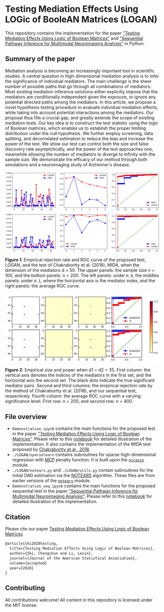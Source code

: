 # Testing Mediation Effects Using LOGic of BooleAN Matrices (LOGAN)

This repository contains the implementation for the paper ["Testing Mediation Effects Using Logic of Boolean Matrices"](https://arxiv.org/abs/2005.04584) and ["Sequential Pathway Inference for Multimodal Neuroimaging Analysis"](http://eprints.lse.ac.uk/111904/) in Python.

## Summary of the paper

Mediation analysis is becoming an increasingly important tool in scientific studies. A central question in high-dimensional mediation analysis is to infer the significance of individual mediators. The main challenge is the sheer number of possible paths that go through all combinations of mediators. Most existing mediation inference solutions either explicitly impose that the mediators are conditionally independent given the exposure, or ignore any potential directed paths among the mediators. In this article, we propose a novel hypothesis testing procedure to evaluate individual mediation effects, while taking into account potential interactions among the mediators. Our proposal thus fills a crucial gap, and greatly extends the scope of existing mediation tests. Our key idea is to construct the test statistic using the logic of Boolean matrices, which enables us to establish the proper limiting distribution under the null hypothesis. We further employ screening, data splitting, and decorrelated estimation to reduce the bias and increase the power of the test. We show our test can control both the size
and false discovery rate asymptotically, and the power of the test approaches one, meanwhile allowing the number of mediators to diverge to infinity with the sample
size. We demonstrate the efficacy of our method through both simulations and a neuroimaging study of Alzheimer’s disease.

<img align="center" src="ERRAB.png" alt="drawing" width="700">

**Figure 1**: Empirical rejection rate and ROC curve of the proposed test, LOGAN, and the test of Chakrabortty et al. (2018), MIDA, when the dimension of the mediators d = 50. The upper panels: the sample size n = 100, and the bottom panels: n = 200. The left panels: under `H_0`, the middles panels: under `H_1`, where the horizontal axis is the mediator index, and the right panels: the average ROC curve. 

<img align="center" src="SecA.png" alt="drawing" width="700">

**Figure 2**: Empirical size and power when d1 = d2 = 35. First column: the vertical axis denotes the indices of the mediators in the first set, and the horizontal axis the second set. The black dots indicate the true significant mediator pairs. Second and third columns: the empirical rejection rate by the method of Chakrabortty et al. (2018), and our sequential test, respectively. Fourth column: the average ROC curve with a varying significance level. First row: n = 200, and second row: n = 400.

## File overview

* `Demonstration.ipynb` contains the main functions for the proposed test in the paper ["Testing Mediation Effects Using Logic of Boolean Matrices"](https://arxiv.org/abs/2005.04584). Please refer to this [notebook](https://github.com/callmespring/LOGAN/blob/master/Demonstration.ipynb) for detailed illustration of the implementation. It also contains the implementation of the MIDA test proposed by [Chakrabortty et al., 2018](https://arxiv.org/pdf/1809.10652.pdf). 
* `./LOGAN/sparselearn` contains subroutines for sparse high-dimensional regression with [MCP](https://arxiv.org/pdf/1002.4734.pdf) penalty function. It is built upon the [`pycasso`](https://pypi.org/project/pycasso/) module.
* `./LOGAN/notears.py` and `./LOGAN/utils.py` contain subroutines for the initial DAG estimation via the [NOTEARS](https://papers.nips.cc/paper/2018/file/e347c51419ffb23ca3fd5050202f9c3d-Paper.pdf) algorithm. These files are from earlier versions of the [`notears`](https://github.com/xunzheng/notears) module.
* `Demonstration_seq.ipynb` contains the main functions for the proposed sequential test in the paper ["Sequential Pathway Inference for Multimodal Neuroimaging Analysis"](http://eprints.lse.ac.uk/111904/). Please refer to this [notebook](https://github.com/callmespring/LOGAN/blob/master/Demonstration_seq.ipynb) for detailed illustration of the implementation.

## Citation

Please cite our paper
[Testing Mediation Effects Using Logic of Boolean Matrices](https://arxiv.org/pdf/2005.04584.pdf)

``` 
@article{shi2020testing,
  title={Testing Mediation Effects Using Logic of Boolean Matrices},
  author={Shi, Chengchun and Li, Lexin},
  journal={Journal of the American Statistical Association},
  volume={accepted}
  year={2020}
}
``` 

## Contributing

All contributions welcome! All content in this repository is licensed under the MIT license.

